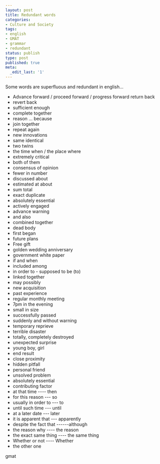 ```yaml
---
layout: post
title: Redundant words
categories:
- Culture and Society
tags:
- english
- GMAT
- grammar
- redundant
status: publish
type: post
published: true
meta:
  _edit_last: '1'
---
```

Some words are superfluous and redundant in english...

- Advance forward / proceed forward / progress forward return back 
- revert back 
- sufficient enough 
- complete together 
- reason ... because 
- join together 
- repeat again 
- new innovations 
- same identical 
- two twins 
- the time when / the place where 
- extremely critical 
- both of them 
- consensus of opinion 
- fewer in number 
- discussed about 
- estimated at about 
- sum total 
- exact duplicate 
- absolutely essential 
- actively engaged 
- advance warning 
- and also 
- combined together 
- dead body 
- first began 
- future plans 
- Free gift 
- golden wedding anniversary 
- government white paper 
- if and when 
- included among 
- in order to - supposed to be (to)
- linked together 
- may possibly 
- new acquisition
- past experience 
- regular monthly meeting 
- 7pm in the evening 
- small in size 
- successfully passed 
- suddenly and without warning 
- temporary reprieve
- terrible disaster 
- totally, completely destroyed 
- unexpected surprise 
- young boy, girl 
- end result
- close proximity
- hidden pitfall
- personal friend
- unsolved problem 
- absolutely essential
- contributing factor 
- at that time ---- then 
- for this reason --- so
- usually in order to --- to
- until such time --- until
- at a later date --- later 
- it is apparent that --- apparently
- despite the fact that ------although 
- the reason why ---- the reason 
- the exact same thing ---- the same thing 
- Whether or not ---- Whether
- the other one

gmat
